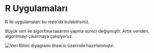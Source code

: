 # R Uygulamaları
R ile uygulamaları bu repo'da bulabilrsiniz.



Büyük veri ile algoritma tasarımı yapma süreci değişmiştir. Artık veriden, algoritmayı çıkarmaya çalışıyoruz.






![Veri Bilimi diyagramı draw.io üzerinde hazırlanmıştır.](https://www.draw.io/?lightbox=1&highlight=0000ff&edit=_blank&layers=1&nav=1#R7VnbjpswEP0aHlsFDAQek3S7falUKVIvjw4Y4sZgapxbv7422AmO2d0sm02lzRIp4DO%2B4DOeGXtwwKzY3TNYLb%2FSFBHHG6U7B3xyPC8ORuJfAvsWCKK4BXKG0xZyj8Ac%2F0UKVO3yNU5RbVTklBKOKxNMaFmihBsYZIxuzWoZJeaoFcyRBcwTSGz0B075skUjLzziXxDOl3pkN1TzW8BklTO6LtV4jgey5mrFBdR9qYnWS5jSbQcCdw6YMUp5%2B1TsZohIajVtbbvPD0gP781Qyc9p4LUNNpCskX7jkIim0xRvJJkE52UjCP%2Bs5UtNCcr4sSSecnVvWmVUjCumxfeKSl1RCj7UjaInooIbVbuHe1loQC2sEBaVKJWLumprvbHy6DBxZlFxBiLUu%2BjBWl1YcKNYjXqGsrxm5SK5Nlwh3i4xR%2FMKJlK6FYYusCUviBJnmJAZJZQ1bUEWJShJBF5zRleoI1lEgS88gh6vuzrVgt0gxtGuA6nVeo9ogTjbiypKCnxlOcqzeNrVbI926mps2bHRWGFQuYb80PXRPMSDspB%2Ba%2FEta7nHLMUWjWIu3OTK4mTUXD0stt4CTLXlJYIrJIRTyREWLmqiBAVOUzlgr5ouwPSBWc10FFhM%2Bz1Eexcgemy7pRlworEz852pu%2BLt%2FW3yHvj%2Bf%2BM96gkHJxyjMp3ICCspIrCucWIyLibO9j9FYaQLv2ThY3DQho6o3mN8odSI0DZbHTb6zF1jDBHI8caM630UqRG%2BUdxEMKUMPx6byoh9s4uarlmCVKtuoD3pKABPdMQhyxG3OhJcw32nWiUr1JZOD8ScpebYUvNU2td0tm9vKyH8jhiWkUkAcVgmqB7k5sLm6jG3QP5ebG6VeEkxb8QkjstcvQaVJS6ZbsLOYZMlCwkt5JJt6uVyAetnBlMsXqIbt5rfZazajV1T%2F6OeuDV%2BJbN2XUvhN27X4ohiqMP3w2F2DcATHV3Trl17O%2F%2BWNyh%2BbFIPrhcoXXsreOMW5cfmtsUPx0Mj5RMdXdWigvND5ZyWTAw%2BeGv6f2LlITi6A4OjeWaUh06Vz3FDXVY09GQnBsRR81QCIveKcTS0rf5mziWWux3713O3PQfC23a31gYmGngwsTYwpx1d1d3aJ5NnZxaDszKLE5JThnkBn5VEu2C6LIUoynrTZWESoUV2oWQCCE3t%2BrbRag%2FaXaWnu9ghRqsN%2F12ZF1ImiE5yCFF0PWX2HSEf%2F1Lwe11znO1f%2FrFA0PacjwXvWXLh1E9itdezS3qtLLmOze%2FB%2BqFg7cUXyjZYHb1isBbF43fJtvrx2y%2B4%2Bwc%3D)
